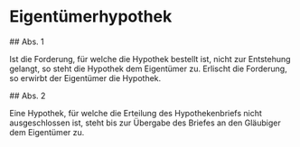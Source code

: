 # Eigentümerhypothek



\#\# Abs. 1

 Ist die Forderung, für welche die Hypothek bestellt ist, nicht zur Entstehung gelangt, so steht die Hypothek dem Eigentümer zu. Erlischt die Forderung, so erwirbt der Eigentümer die Hypothek.

\#\# Abs. 2

 Eine Hypothek, für welche die Erteilung des Hypothekenbriefs nicht ausgeschlossen ist, steht bis zur Übergabe des Briefes an den Gläubiger dem Eigentümer zu. 

